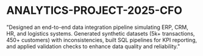 # ANALYTICS-PROJECT-2025-CFO
"Designed an end-to-end data integration pipeline simulating ERP, CRM, HR, and logistics systems. Generated synthetic datasets (5k+ transactions, 450+ customers) with inconsistencies, built SQL pipelines for KPI reporting, and applied validation checks to enhance data quality and reliability."
